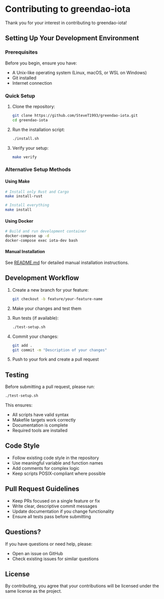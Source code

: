 # Contributing to greendao-iota

Thank you for your interest in contributing to greendao-iota!

## Setting Up Your Development Environment

### Prerequisites

Before you begin, ensure you have:
- A Unix-like operating system (Linux, macOS, or WSL on Windows)
- Git installed
- Internet connection

### Quick Setup

1. Clone the repository:
   ```bash
   git clone https://github.com/SteveT1993/greendao-iota.git
   cd greendao-iota
   ```

2. Run the installation script:
   ```bash
   ./install.sh
   ```

3. Verify your setup:
   ```bash
   make verify
   ```

### Alternative Setup Methods

#### Using Make
```bash
# Install only Rust and Cargo
make install-rust

# Install everything
make install
```

#### Using Docker
```bash
# Build and run development container
docker-compose up -d
docker-compose exec iota-dev bash
```

#### Manual Installation

See [README.md](README.md) for detailed manual installation instructions.

## Development Workflow

1. Create a new branch for your feature:
   ```bash
   git checkout -b feature/your-feature-name
   ```

2. Make your changes and test them

3. Run tests (if available):
   ```bash
   ./test-setup.sh
   ```

4. Commit your changes:
   ```bash
   git add .
   git commit -m "Description of your changes"
   ```

5. Push to your fork and create a pull request

## Testing

Before submitting a pull request, please run:

```bash
./test-setup.sh
```

This ensures:
- All scripts have valid syntax
- Makefile targets work correctly
- Documentation is complete
- Required tools are installed

## Code Style

- Follow existing code style in the repository
- Use meaningful variable and function names
- Add comments for complex logic
- Keep scripts POSIX-compliant where possible

## Pull Request Guidelines

- Keep PRs focused on a single feature or fix
- Write clear, descriptive commit messages
- Update documentation if you change functionality
- Ensure all tests pass before submitting

## Questions?

If you have questions or need help, please:
- Open an issue on GitHub
- Check existing issues for similar questions

## License

By contributing, you agree that your contributions will be licensed under the same license as the project.
